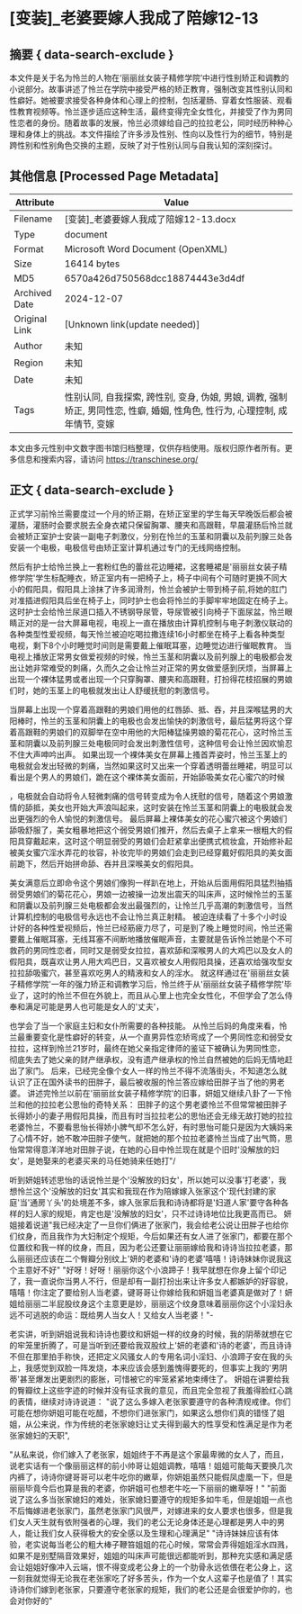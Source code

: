 # [变装]_老婆要嫁人我成了陪嫁12-13



## 摘要  { data-search-exclude }

<!-- tcd_abstract -->
本文件是关于名为怜兰的人物在‘丽丽丝女装子精修学院’中进行性别矫正和调教的小说部分。故事讲述了怜兰在学院中接受严格的矫正教育，强制改变其性别认同和性癖好。她被要求接受各种身体和心理上的控制，包括灌肠、穿着女性服装、观看性教育视频等。怜兰逐步适应这种生活，最终变得完全女性化，并接受了作为男同性恋者的身份。随着故事的发展，怜兰必须嫁给自己的拉拉老公，同时经历种种心理和身体上的挑战。本文件描绘了许多涉及性别、性向以及性行为的细节，特别是跨性别和性别角色交换的主题，反映了对于性别认同与自我认知的深刻探讨。

<!-- tcd_abstract_end -->

## 其他信息 [Processed Page Metadata]

| Attribute       | Value                                  |
|-----------------|----------------------------------------|
| Filename        | [变装]_老婆要嫁人我成了陪嫁12-13.docx                             |
| Type            | document                                 |
| Format          | Microsoft Word Document (OpenXML)                               |
| Size            | 16414 bytes                           |
| MD5             | 6570a426d750568dcc18874443e3d4df                                  |
| Archived Date   | 2024-12-07                             |
| Original Link   | [Unknown link(update needed)]                         |
| Author          | 未知                               |
| Region          | 未知                               |
| Date            | 未知                                 |
| Tags            | 性别认同, 自我探索, 跨性别, 变身, 伪娘, 男娘, 调教, 强制矫正, 男同性恋, 性癖, 婚姻, 性角色, 性行为, 心理控制, 成年情节, 变嫁                                 |

本文由多元性别中文数字图书馆归档整理，仅供存档使用。版权归原作者所有。更多信息和搜索内容，请访问 <https://transchinese.org/>


## 正文 { data-search-exclude }

<!-- tcd_main_text -->
正式学习前怜兰需要度过一个月的矫正期，在矫正室里的学生每天早晚饭后都会被灌肠，灌肠时会要求脱去全身衣裙只保留胸罩、腰夹和高跟鞋，早晨灌肠后怜兰就会被矫正室护士安装一副电子刺激仪，分别在怜兰的玉茎和阴囊以及前列腺三处各安装一个电极，电极信号由矫正室计算机通过专门的无线网络控制。

然后有护士给怜兰换上一套粉红色的蕾丝花边睡裙，这套睡裙是'丽丽丝女装子精修学院'学生标配睡衣，矫正室内有一把椅子上，椅子中间有个可随时更换不同大小的假阳具，假阳具上涂抹了许多润滑剂，怜兰会被护士带到椅子前,将她的肛门对准插进假阳具后坐在椅子上，同时护士也会将怜兰的手脚牢牢地固定在椅子上。 这时护士会给怜兰尿道口插入不锈钢导尿管，导尿管被引向椅子下面尿盆，怜兰眼睛正对的是一台大屏幕电视，电视上一直在播放由计算机控制与电子刺激仪联动的各种类型性爱视频，每天怜兰被迫吃喝拉撒连续16小时都坐在椅子上看各种类型电视，剩下8个小时睡觉时间则是需要戴上催眠耳塞，边睡觉边进行催眠教育。 当电视上播放正常男女做爱视频的时候，怜兰玉茎和阴囊以及前列腺上的电极都会发出让她非常难受的刺痛，久而久之会让怜兰对正常的男女做爱感到厌烦，当屏幕上出现一个裸体猛男或者出现一个只穿胸罩、腰夹和高跟鞋，打扮得花枝招展的男娘们时，她的玉茎上的电极就发出让人舒缓抚慰的刺激信号。

当屏幕上出现一个穿着高跟鞋的男娘们用他的红唇舔、抵、吞，并且深喉猛男的大阳棒时，怜兰的玉茎和阴囊上的电极也会发出愉快的刺激信号，最后猛男将这个穿着高跟鞋的男娘们的双脚举在空中用他的大阳棒猛操男娘的菊花花心，这时怜兰玉茎和阴囊以及前列腺三处电极同时会发出刺激性信号，这种信号会让怜兰因欢愉忍不住大声呻吟出声。 如果出现一个裸体美女在屏幕上搔首弄姿时，怜兰玉茎上的电极就会发出轻微的刺痛，当然如果这时又出来一个穿着透明蕾丝睡裙，明显可以看出是个男人的男娘们，跪在这个裸体美女面前，开始舔吸美女花心蜜穴的时候

，电极就会自动将令人轻微刺痛的信号转变成为令人抚慰的信号，随着这个男娘激情的舔抵，美女也开始大声浪叫起来，这时安装在怜兰玉茎和阴囊上的电极就会发出更强烈的令人愉悦的刺激信号。 最后屏幕上裸体美女的花心蜜穴被这个男娘们舔吸舒服了，美女粗暴地把这个弱受男娘们推开，然后去桌子上拿来一根粗大的假阳具穿戴起来，这时这个明显弱受的男娘们会赶紧拿出便携式梳妆盒，开始修补起被美女蜜穴淫水弄花的妆容，补妆完毕的男娘们会走到已经穿戴好假阳具的美女面前跪下，然后开始拼命舔、吞并且深喉美女的假阳具。

美女满意后立即命令这个男娘们像狗一样趴在地上，开始从后面用假阳具猛烈抽插弱受男娘们的菊花花心，男娘一边被操一边发出震天的叫床声，这时候怜兰的玉茎和阴囊以及前列腺三处电极都会发出最强烈的，让怜兰几乎高潮的刺激信号，当然计算机控制的电极信号永远也不会让怜兰真正射精。 被迫连续看了十多个小时设计好的各种性爱视频后，怜兰已经筋疲力尽了，可是到了晚上睡觉时间，怜兰还需要戴上催眠耳塞，无线耳塞不间断地播放催眠声音，主要就是告诉怜兰她是个不可救药的男同性恋者，同时又是弱受女拉拉，喜欢舔和深喉男人的大鸡巴以及女人的假阳具，既喜欢让男人用大鸡巴日，又喜欢被女人用假阳具操，还喜欢给强攻型女拉拉舔吸蜜穴，甚至喜欢吃男人的精液和女人的淫水。 就这样通过在'丽丽丝女装子精修学院'一年的强力矫正和调教学习后，怜兰终于从'丽丽丝女装子精修学院'毕业了，这时的怜兰不但在外貌上，而且从心里上也完全女性化，不但学会了怎么侍奉和满足可能是男人也可能是女人的'丈夫'，

也学会了当一个家庭主妇和女仆所需要的各种技能。 从怜兰后妈的角度来看，怜兰最重要变化是性癖好的转变，从一个直男异性恋矫弯成了一个男同性恋和弱受女拉拉，这样到怜兰21岁时，最终在她父亲指定律师的鉴证下被确认为男同性恋，彻底失去了她父亲的财产继承权，没有遗产继承权的怜兰自然被她的后妈无情地赶出了家门。 后来，已经完全像个女人一样的怜兰不得不流落街头，不知道怎么就认识了正在国外读书的田胖子，最后被收服的怜兰答应嫁给田胖子当了他的男老婆。 讲述完怜兰以前在'丽丽丝女装子精修学院'的旧事，妍姐又继续八卦了一下怜兰和他的拉拉老公思怡的奇特关系： 田胖子的这个男老婆怜兰不但常常被田胖子长得娇小的妻子用假阳具操，而且有时当拉拉老公的思怡还会无缘无故打她的拉拉老婆怜兰，不要看思怡长得娇小脾气却不怎么好，有时思怡可能只是因为大姨妈来了心情不好，她不敢冲田胖子使气，就把她的那个拉拉老婆怜兰当成了出气筒，思怡常常得意洋洋地对田胖子说，在她的心目中怜兰现在就是个旧时'没解放的妇女'，是她娶来的老婆买来的马任她骑来任她打"/

听到妍姐转述思怡的话说怜兰是个'没解放的妇女'，所以她可以没事'打老婆'，我想怜兰这个'没解放的妇女'其实和我现在作为陪嫁嫁入张家这个'现代封建的家庭'当'通房丫头'的处境差不多，嫁入张家后我和诗诗都将是'妇道人家'要守各种各样的妇人家的规矩，肯定也是'没解放的妇女'，只不过诗诗地位比我更高而已。 妍姐接着说道"我已经决定了一旦你们俩进了张家门，我会给老公说让田胖子也给你们纹身，而且我作为大妇制定个规矩，今后如果还有女人进了张家门，都要在那个位置纹和我一样的纹身，而且，因为老公还要让丽丽嫁给我和诗诗当拉拉老婆，那么丽丽还应该在二个臀瓣分别纹上'妍的老婆和'诗的老婆'嘻嘻！诗诗妹妹你说我这个主意好不好" "好呀！好呀！丽丽你这个小浪蹄子！我早就想在你身上留个印记了，我一直说你当男人不行，但是却有一副打扮出来让许多女人都嫉妒的好容貌，嘻嘻！你注定了要给别人当老婆，键哥哥让你嫁给我和妍姐当老婆真是做对了！妍姐给丽丽二半屁股纹身这个主意更是妙，丽丽这个纹身意味着丽丽你这个小淫妇永远不可逃脱的命运：既给男人当女人！又给女人当老婆！"-

老实讲，听到妍姐说我和诗诗也要纹和妍姐一样的纹身的时候，我的阴蒂就想在它的牢笼里折腾了，可是当听到还要给我双股纹上'妍的老婆和'诗的老婆'，而且诗诗不但在那里拍手称快，还把定义风骚女人的专用名词小淫妇、小浪蹄子安在我的头上，我感觉到双脸一阵发烧，本来应该会感到羞愧得要死的，但事实上我的'男阴蒂'甚至爆发出更剧烈的膨胀，可惜被它的牢笼紧紧地束缚住了。 妍姐在讲要给我的臀瓣纹上这些字迹的时候并没有征求我的意见，而且完全忽视了我羞得脸红心跳的表情，继续对诗诗说道： "说了这么多嫁入老张家要遵守的各种清规戒律。你们可能在想你妍姐可能在吃醋，不想你们进张家门，如果这么想你们真的错怪了姐姐，从公来说，作为传统的老张家媳妇让丈夫得到最大的性享受和性满足是作为老张家媳妇的天职",

"从私来说，你们嫁入了老张家，姐姐终于不再是这个家最卑微的女人了，而且，说老实话有一个像丽丽这样的前小帅哥让姐姐调教，嘻嘻！姐姐可能每天要换几次内裤了，诗诗你键哥哥可以老牛吃你的嫩草，你妍姐虽然只能假凤虚凰一下，但是丽丽毕竟今后也算是我的老婆，你妍姐可也想老牛吃一下丽丽的嫩草呀！" "前面说了这么多当张家媳妇的难处，张家媳妇要遵守的规矩多如牛毛，但是姐姐一点也不后悔嫁进老张家门，虽然老张家门风很严，对嫁进来的女人要求也很多，但是我们女人天生就有依附强者的心理，我们的老公无论身体还是心理都是男人中的男人，能让我们女人获得极大的安全感以及生理和心理满足" "诗诗妹妹应该有体验，老实说每当老公的粗大棒子鞭笞姐姐的花心时候，常常会弄得姐姐淫水四溅，如果不是别墅隔音效果好，姐姐的叫床声可能很远都能听到，那种充实感和满足感会让姐姐好像冲入云端，恨不得变成老公身上的一个肋骨永远依偎在老公身上，这一刻我就觉得无论我在老张家吃了好多苦头，作为一个女人这辈子也是值了！其实诗诗你们嫁到老张家，只要遵守老张家的规矩，我们的老公还是会很爱护你的，也会对你好的"
<!-- tcd_main_text_end -->

